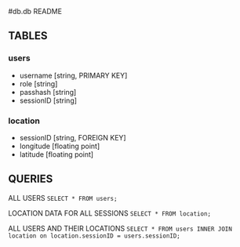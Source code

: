 #db.db README

## TABLES
### users
- username [string, PRIMARY KEY]
- role [string]
- passhash [string]
- sessionID [string]

### location
- sessionID [string, FOREIGN KEY]
- longitude [floating point]
- latitude [floating point]

## QUERIES

ALL USERS
`SELECT * FROM users;`

LOCATION DATA FOR ALL SESSIONS
`SELECT * FROM location;`

ALL USERS AND THEIR LOCATIONS
`SELECT * FROM users INNER JOIN location on location.sessionID = users.sessionID;`